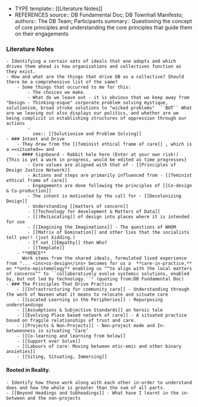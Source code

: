 - TYPE
  template:: [[Literature Notes]]
- REFERENCES
  source:: DB Fundamental Doc; DB Townhall Manifesto;
  authors:: The DB Team; Participants
  summary:: Questioning the concept of core principles and understanding the core principles that guide them on their engagements
### Literature Notes
	- Identifying a certain sets of ideals that one adopts and which drives them ahead is how organizations and collectives function as they exist.
	- How and what are the things that drive DB as a collective? Should there be a comprehensive list of the same?
		- Some things that occurred to me for this:
			- The choices we make.
			- What do we leave out - it is obvious that we keep away from "Design - Thinking-esque" corporate problem solving mystique, solutionism, broad stroke solutions to "wicked problems"  ``BUT`` What are we leaving out also displays our politics, and whether are we being complicit in establishing structures of oppression through our actions
			-
			  see:: [[Solutionism and Problem Solving]]
	- ### Intent and Drive
		- They draw from the [[feminist ethical frame of care]] , which is a ==situated== and
		- #### Signboard - Rabbit hole here (Enter at your own risk!) {This is yet a work in progress, would be edited as time progresses}
			- Core values are aligned with that of - [[Principles of Design Justice Network]]
			- Actions and steps are primarily influenced from - [[feminist ethical frame of care]]
			- Engagements are done following the principles of [[Co-design & Co-production]]
			- The intent is motivated by the call for - [[Decolonizing Design]]
			- Understanding [[matters of concern]]
			- [[Technology for development & Matters of Data]]
			- [[(Re)Locating]] of design into places where it is intended for use
			- [[Imagining the Imaginations]] - The questions of WHOM
			- [[Matrix of Domination]] and other lies that the socialists tell you!! (just kidding.)
			- If not [[Empathy]] then Who?
			- [[Template]]
		- **HENCE**
		  Work stems from the shared ideals, formulated lived experience from "... <ins>co-design</ins> becomes for us a  **care-in-practice,** an **onto-epistemology** enabling us ^^to align with the local matters of concerns^^ to ``collaboratively evolve systemic solutions, enabled by, but not led by technology.``" (quoting from:DB Fundamental Doc)
	- ### The Principles That Drive Practice
		- [[Infrastructuring for community care]] - Understanding through the work of Naveen what it means to relocate and situate care
		- [[Located Learning in the Peripheries]] - Repurposing understandings
		- [[Assumptions & Subjective Standards]] an heroic tale
		- [[Evolving Place based network of care]] - A situated practice based on fragile relationships of trust and care.
		- [[Projects & Non-Projects]] - Non-project mode and In-betweenness in situating ‘Care’
		- [[Co-learning and learning from below]]
		- [[Support over Solve]]
		- [[Labours of care: Moving between etic-emic and other binary anxieties]]
		- [[Siting, Situating, Immersing]]
#### Rooted in Reality.
	- Identify how these work along with each other in-order to understand does and how the whole is greater than the sum of all parts.
	- [[Beyond Headings and Subheadings]] - What have I learnt in the in-between and the non-projects
